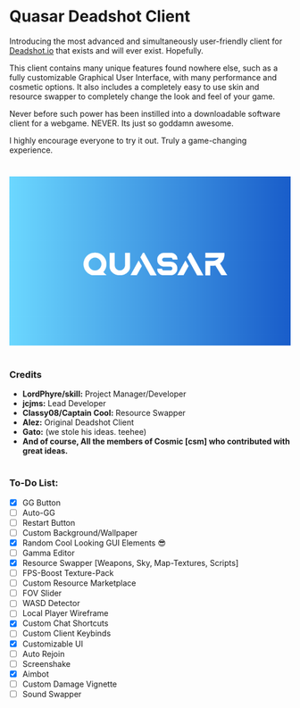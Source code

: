 # Quasar Deadshot Client

Introducing the most advanced and simultaneously user-friendly client for [Deadshot.io](https://deadshot.io/) that exists and will ever exist. Hopefully.

This client contains many unique features found nowhere else, such as a fully customizable Graphical User Interface, with many performance and cosmetic options. It also includes a completely easy to use skin and resource swapper to completely change the look and feel of your game. 

Never before such power has been instilled into a downloadable software client for a webgame. NEVER. Its just so goddamn awesome.

I highly encourage everyone to try it out. Truly a game-changing experience.
 
# 
![Splash Screen Logo](splash.png)
#

### Credits

* **LordPhyre/skill:** Project Manager/Developer
* **jcjms:** Lead Developer
* **Classy08/Captain Cool:** Resource Swapper
* **Alez:** Original Deadshot Client
* **Gato:** (we stole his ideas. teehee)
* **And of course, All the members of Cosmic [csm] who contributed with great ideas.**

#

### To-Do List:
- [x] GG Button
- [ ] Auto-GG
- [ ] Restart Button
- [ ] Custom Background/Wallpaper
- [x] Random Cool Looking GUI Elements 😎
- [ ] Gamma Editor
- [x] Resource Swapper [Weapons, Sky, Map-Textures, Scripts]
- [ ] FPS-Boost Texture-Pack
- [ ] Custom Resource Marketplace
- [ ] FOV Slider
- [ ] WASD Detector
- [ ] Local Player Wireframe
- [x] Custom Chat Shortcuts
- [ ] Custom Client Keybinds
- [x] Customizable UI
- [ ] Auto Rejoin
- [ ] Screenshake
- [x] Aimbot
- [ ] Custom Damage Vignette
- [ ] Sound Swapper